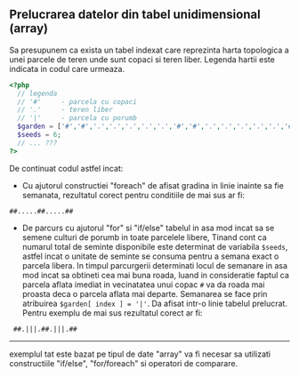 ## Prelucrarea datelor din tabel unidimensional (array)
Sa presupunem ca exista un tabel indexat care reprezinta harta topologica a unei parcele de teren unde sunt copaci si teren liber. Legenda hartii este indicata in codul care urmeaza.
  ```php
  <?php
    // legenda
    // '#'     - parcela cu copaci
    // '.'     - teren liber
    // '|'     - parcela cu porumb
    $garden = ['#','#','.','.','.','.','.','#','#','.','.','.','.','.','#','#'];
    $seeds = 6;
    // ... ???
  ?>
  ```
De continuat codul astfel incat:
  * Cu ajutorul constructiei "foreach" de afisat gradina in linie inainte sa fie semanata, rezultatul corect pentru conditiile de mai sus ar fi:
  ```
  ##.....##.....##
  ```
  * De parcurs cu ajutorul "for" si "if/else" tabelul in asa mod incat sa se semene culturi de porumb in toate parcelele libere, Tinand cont ca numarul total de seminte disponibile este determinat de variabila ```$seeds```, astfel incat o unitate de seminte se consuma pentru a semana exact o parcela libera.
  In timpul parcurgerii determinati locul de semanare in asa mod incat sa obtineti cea mai buna roada, luand in consideratie faptul ca parcela aflata imediat in vecinatatea unui copac ```#``` va da roada mai proasta deca o parcela aflata mai departe.
  Semanarea se face prin atribuirea ```$garden[ index ] = '|'```. Da afisat intr-o linie tabelul prelucrat. Pentru exemplu de mai sus rezultatul corect ar fi:
  ```
   ##.|||.##.|||.##
  ```
---

exemplul tat este bazat pe tipul de date "array" va fi necesar sa utilizati constructiile "if/else", "for/foreach" si operatori de comparare.
